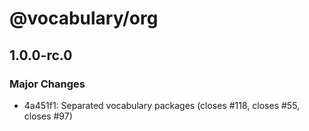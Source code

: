 # @vocabulary/org

## 1.0.0-rc.0

### Major Changes

- 4a451f1: Separated vocabulary packages (closes #118, closes #55, closes #97)
